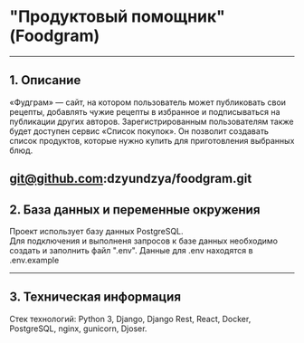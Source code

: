 # "Продуктовый помощник" (Foodgram)
---
## 1. Описание

 «Фудграм» — сайт, на котором пользователь может публиковать свои рецепты, добавлять чужие рецепты в избранное и подписываться на публикации других авторов. Зарегистрированным пользователям также будет доступен сервис «Список покупок». Он позволит создавать список продуктов, которые нужно купить для приготовления выбранных блюд.

git@github.com:dzyundzya/foodgram.git
 ---
## 2. База данных и переменные окружения

Проект использует базу данных PostgreSQL.  
Для подключения и выполненя запросов к базе данных необходимо создать и заполнить файл ".env".
Данные для .env находятся в .env.example

---
## 3. Техническая информация 

Стек технологий: Python 3, Django, Django Rest, React, Docker, PostgreSQL, nginx, gunicorn, Djoser.
